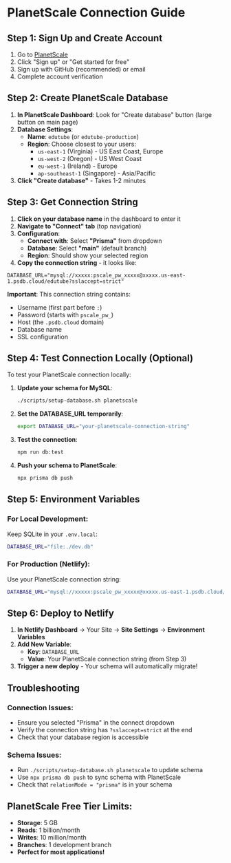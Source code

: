 # PlanetScale Connection Guide

## Step 1: Sign Up and Create Account

1. Go to [PlanetScale](https://planetscale.com/) 
2. Click "Sign up" or "Get started for free"
3. Sign up with GitHub (recommended) or email
4. Complete account verification

## Step 2: Create PlanetScale Database

1. **In PlanetScale Dashboard**: Look for "Create database" button (large button on main page)
2. **Database Settings**:
   - **Name**: `edutube` (or `edutube-production`)
   - **Region**: Choose closest to your users:
     - `us-east-1` (Virginia) - US East Coast, Europe
     - `us-west-2` (Oregon) - US West Coast  
     - `eu-west-1` (Ireland) - Europe
     - `ap-southeast-1` (Singapore) - Asia/Pacific
3. **Click "Create database"** - Takes 1-2 minutes

## Step 3: Get Connection String

1. **Click on your database name** in the dashboard to enter it
2. **Navigate to "Connect" tab** (top navigation)
3. **Configuration**:
   - **Connect with**: Select **"Prisma"** from dropdown
   - **Database**: Select **"main"** (default branch)
   - **Region**: Should show your selected region
4. **Copy the connection string** - it looks like:

```
DATABASE_URL="mysql://xxxxx:pscale_pw_xxxxx@xxxxx.us-east-1.psdb.cloud/edutube?sslaccept=strict"
```

**Important**: This connection string contains:
- Username (first part before `:`)
- Password (starts with `pscale_pw_`)
- Host (the `.psdb.cloud` domain)
- Database name
- SSL configuration

## Step 4: Test Connection Locally (Optional)

To test your PlanetScale connection locally:

1. **Update your schema for MySQL**:
   ```bash
   ./scripts/setup-database.sh planetscale
   ```

2. **Set the DATABASE_URL temporarily**:
   ```bash
   export DATABASE_URL="your-planetscale-connection-string"
   ```

3. **Test the connection**:
   ```bash
   npm run db:test
   ```

4. **Push your schema to PlanetScale**:
   ```bash
   npx prisma db push
   ```

## Step 5: Environment Variables

### For Local Development:
Keep SQLite in your `.env.local`:
```bash
DATABASE_URL="file:./dev.db"
```

### For Production (Netlify):
Use your PlanetScale connection string:
```bash
DATABASE_URL="mysql://xxxxx:pscale_pw_xxxxx@xxxxx.us-east-1.psdb.cloud/edutube?sslaccept=strict"
```

## Step 6: Deploy to Netlify

1. **In Netlify Dashboard** → Your Site → **Site Settings** → **Environment Variables**
2. **Add New Variable**:
   - **Key**: `DATABASE_URL`
   - **Value**: Your PlanetScale connection string (from Step 3)
3. **Trigger a new deploy** - Your schema will automatically migrate!

## Troubleshooting

### Connection Issues:
- Ensure you selected "Prisma" in the connect dropdown
- Verify the connection string has `?sslaccept=strict` at the end
- Check that your database region is accessible

### Schema Issues:
- Run `./scripts/setup-database.sh planetscale` to update schema
- Use `npx prisma db push` to sync schema with PlanetScale
- Check that `relationMode = "prisma"` is in your schema

## PlanetScale Free Tier Limits:
- **Storage**: 5 GB
- **Reads**: 1 billion/month  
- **Writes**: 10 million/month
- **Branches**: 1 development branch
- **Perfect for most applications!**
